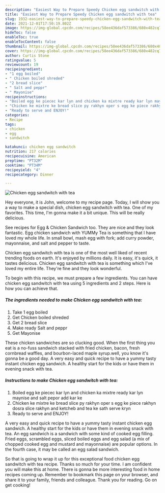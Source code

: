 ```yaml
---
description: "Easiest Way to Prepare Speedy Chicken egg sandwitch with tea"
title: "Easiest Way to Prepare Speedy Chicken egg sandwitch with tea"
slug: 1932-easiest-way-to-prepare-speedy-chicken-egg-sandwitch-with-tea
date: 2021-12-01T17:50:19.802Z
image: https://img-global.cpcdn.com/recipes/58ee436daf573386/680x482cq70/chicken-egg-sandwitch-with-tea-recipe-main-photo.jpg
hideToc: false
enableToc: true
enableTocContent: false
thumbnail: https://img-global.cpcdn.com/recipes/58ee436daf573386/680x482cq70/chicken-egg-sandwitch-with-tea-recipe-main-photo.jpg
cover: https://img-global.cpcdn.com/recipes/58ee436daf573386/680x482cq70/chicken-egg-sandwitch-with-tea-recipe-main-photo.jpg
author: Curtis Stone
ratingvalue: 5
reviewcount: 19
recipeingredient:
- "1 egg boiled"
- " Chicken boiled shreded"
- "2 bread slice"
- " Salt and peppr"
- " Mayonise"
recipeinstructions:
- "Boiled egg ke piecec kar lyn and chicken ka mixtre ready kar lyn maynise and salt pepor add kar ke"
- "Chicken ke mixtre ke bread slice py rakhyn oper s egg ke piece rakhyn dosra slice rakhyn and ketcheb and tea ke sath serve kryn"
- "Ready to serve and ENJOY!"
categories:
- Recipe
tags:
- chicken
- egg
- sandwitch

katakunci: chicken egg sandwitch 
nutrition: 217 calories
recipecuisine: American
preptime: "PT32M"
cooktime: "PT34M"
recipeyield: "4"
recipecategory: Dinner

---
```



![Chicken egg sandwitch with tea](https://img-global.cpcdn.com/recipes/58ee436daf573386/680x482cq70/chicken-egg-sandwitch-with-tea-recipe-main-photo.jpg)

Hey everyone, it is John, welcome to my recipe page. Today, I will show you a way to make a special dish, chicken egg sandwitch with tea. One of my favorites. This time, I'm gonna make it a bit unique. This will be really delicious.

See recipes for Egg & Chicken Sandwich too. They are nice and they look fantastic. Egg chicken sandwich with YUMMy Tea is something that I have loved my whole life. In small bowl, mash egg with fork; add curry powder, mayonnaise, and salt and pepper to taste.

Chicken egg sandwitch with tea is one of the most well liked of recent trending foods on earth. It's enjoyed by millions daily. It is easy, it's quick, it tastes delicious. Chicken egg sandwitch with tea is something which I've loved my entire life. They're fine and they look wonderful.


To begin with this recipe, we must prepare a few ingredients. You can have chicken egg sandwitch with tea using 5 ingredients and 2 steps. Here is how you can achieve that.

<!--inarticleads1-->

##### The ingredients needed to make Chicken egg sandwitch with tea:

1. Take 1 egg boiled
1. Get  Chicken boiled shreded
1. Get 2 bread slice
1. Make ready  Salt and peppr
1. Get  Mayonise


These chicken sandwiches are so clucking good. When the first thing you eat is a no-fuss sandwich stacked with fried chicken, bacon, fresh cornbread waffles, and bourbon-laced maple syrup.well, you know it&#39;s gonna be a good day. A very easy and quick recipe to have a yummy tasty instant chicken egg sandwich. A healthy start for the kids or have them in evening snack with tea. 

<!--inarticleads2-->

##### Instructions to make Chicken egg sandwitch with tea:

1. Boiled egg ke piecec kar lyn and chicken ka mixtre ready kar lyn maynise and salt pepor add kar ke
1. Chicken ke mixtre ke bread slice py rakhyn oper s egg ke piece rakhyn dosra slice rakhyn and ketcheb and tea ke sath serve kryn
1. Ready to serve and ENJOY!

A very easy and quick recipe to have a yummy tasty instant chicken egg sandwich. A healthy start for the kids or have them in evening snack with tea. An egg sandwich is a sandwich with some kind of cooked egg filling. Fried eggs, scrambled eggs, sliced boiled eggs and egg salad (a mix of chopped cooked egg and mustard and mayonnaise) are popular options. In the fourth case, it may be called an egg salad sandwich. 

So that is going to wrap it up for this exceptional food chicken egg sandwitch with tea recipe. Thanks so much for your time. I am confident you will make this at home. There is gonna be more interesting food in home recipes coming up. Remember to bookmark this page on your browser, and share it to your family, friends and colleague. Thank you for reading. Go on get cooking!
